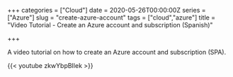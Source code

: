 +++
categories = ["Cloud"]
date = 2020-05-26T00:00:00Z
series = ["Azure"]
slug = "create-azure-account"
tags = ["cloud","azure"]
title = "Video Tutorial - Create an Azure account and subscription (Spanish)"

+++

A video tutorial on how to create an Azure account and subscription (SPA).

{{< youtube zkwYbpBIlek >}}
